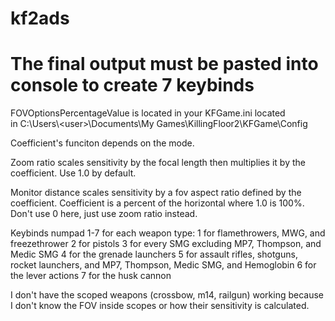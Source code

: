# kf2ads
# The final output must be pasted into console to create 7 keybinds

FOVOptionsPercentageValue is located in your KFGame.ini located in C:\\Users\\\<user\>\\Documents\\My Games\\KillingFloor2\\KFGame\\Config

Coefficient's funciton depends on the mode.

Zoom ratio scales sensitivity by the focal length then multiplies it by the coefficient. Use 1.0 by default.

Monitor distance scales sensitivity by a fov aspect ratio defined by the coefficient. Coefficient is a percent of the horizontal where 1.0 is 100%. Don't use 0 here, just use zoom ratio instead.

Keybinds numpad 1-7 for each weapon type:
1 for flamethrowers, MWG, and freezethrower
2 for pistols 
3 for every SMG excluding MP7, Thompson, and Medic SMG 
4 for the grenade launchers
5 for assault rifles, shotguns, rocket launchers, and MP7, Thompson, Medic SMG, and Hemoglobin
6 for the lever actions
7 for the husk cannon

I don't have the scoped weapons (crossbow, m14, railgun) working because I don't know the FOV inside scopes or how their sensitivity is calculated.
